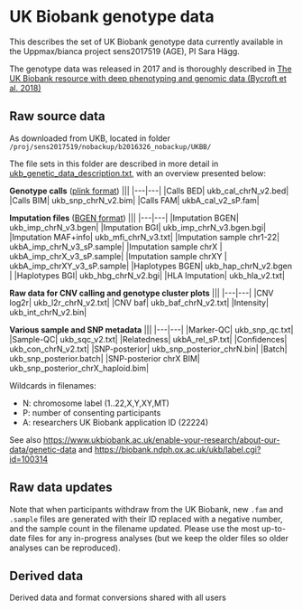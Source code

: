 # UK Biobank genotype data

This describes the set of UK Biobank genotype data currently available in
the Uppmax/bianca project sens2017519 (AGE), PI Sara Hägg.

The genotype data was released in 2017 and is thoroughly described in [The UK
Biobank resource with deep phenotyping and genomic data (Bycroft et al.
2018)](https://www.nature.com/articles/s41586-018-0579-z)

## Raw source data

As downloaded from UKB, located in folder `/proj/sens2017519/nobackup/b2016326_nobackup/UKBB/`

The file sets in this folder are described in more detail in
[ukb_genetic_data_description.txt](ukb_genetic_data_description.txt), with an
overview presented below: 

**Genotype calls** ([plink format](https://www.cog-genomics.org/plink/1.9/formats#bed))
|||
|---|---|
|Calls BED|			ukb_cal_chrN_v2.bed|
|Calls BIM|			ukb_snp_chrN_v2.bim|
|Calls FAM|			ukbA_cal_v2_sP.fam|

**Imputation files** ([BGEN format](https://www.well.ox.ac.uk/~gav/bgen_format/spec/v1.2.html))
|||
|---|---|
|Imputation BGEN|			ukb_imp_chrN_v3.bgen|
|Imputation BGI|		ukb_imp_chrN_v3.bgen.bgi|
|Imputation MAF+info|		ukb_mfi_chrN_v3.txt|
|Imputation sample chr1-22|	ukbA_imp_chrN_v3_sP.sample|
|Imputation sample chrX	|	ukbA_imp_chrX_v3_sP.sample|
|Imputation sample chrXY	|	ukbA_imp_chrXY_v3_sP.sample|
|Haplotypes BGEN|			ukb_hap_chrN_v2.bgen	|
|Haplotypes BGI|			ukb_hbg_chrN_v2.bgi|
|HLA Imputation|			ukb_hla_v2.txt|

**Raw data for CNV calling and genotype cluster plots**
|||
|---|---|
|CNV log2r|			ukb_l2r_chrN_v2.txt|
|CNV baf|				ukb_baf_chrN_v2.txt|
|Intensity|			ukb_int_chrN_v2.bin|

**Various sample and SNP metadata**
|||
|---|---|
|Marker-QC|			ukb_snp_qc.txt|
|Sample-QC|			ukb_sqc_v2.txt|
|Relatedness|			ukbA_rel_sP.txt|
|Confidences|			ukb_con_chrN_v2.txt|
|SNP-posterior|			ukb_snp_posterior_chrN.bin|
|Batch|				ukb_snp_posterior.batch|
|SNP-posterior chrX BIM|		ukb_snp_posterior_chrX_haploid.bim|

Wildcards in filenames:
- N: chromosome label (1..22,X,Y,XY,MT)
- P: number of consenting participants
- A: researchers UK Biobank application ID (22224)

See also <https://www.ukbiobank.ac.uk/enable-your-research/about-our-data/genetic-data> and <https://biobank.ndph.ox.ac.uk/ukb/label.cgi?id=100314>

## Raw data updates

Note that when participants withdraw from the UK Biobank, new `.fam` and
`.sample` files are generated with their ID replaced with a negative number, and
the sample count in the filename updated. Please use the most up-to-date files
for any in-progress analyses (but we keep the older files so older analyses can
be reproduced).

## Derived data

Derived data and format conversions shared with all users
